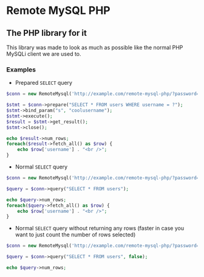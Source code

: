 # Remote MySQL PHP
## The PHP library for it

This library was made to look as much as possible like the normal PHP MySQLi client we are used to.

### Examples

- Prepared `SELECT` query
```php
$conn = new RemoteMysql('http://example.com/remote-mysql-php/?password=123456789');

$stmt = $conn->prepare("SELECT * FROM users WHERE username = ?");
$stmt->bind_param("s", "coolusername");
$stmt->execute();
$result = $stmt->get_result();
$stmt->close();

echo $result->num_rows;
foreach($result->fetch_all() as $row) {
    echo $row['username'] . "<br />";
}
```

- Normal `SELECT` query
```php
$conn = new RemoteMysql('http://example.com/remote-mysql-php/?password=123456789');

$query = $conn->query("SELECT * FROM users");

echo $query->num_rows;
foreach($query->fetch_all() as $row) {
    echo $row['username'] . "<br />";
}
```

- Normal `SELECT` query without returning any rows (faster in case you want to just count the number of rows selected)
```php
$conn = new RemoteMysql('http://example.com/remote-mysql-php/?password=123456789');

$query = $conn->query("SELECT * FROM users", false);

echo $query->num_rows;
```